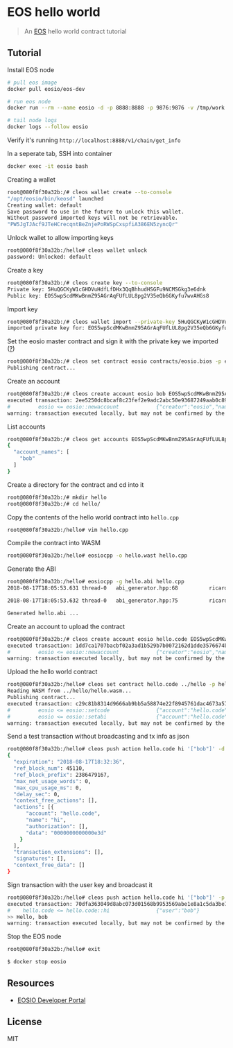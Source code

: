 # EOS hello world

> An [EOS](https://eos.io/) hello world contract tutorial

## Tutorial

Install EOS node

```bash
# pull eos image
docker pull eosio/eos-dev

# run eos node
docker run --rm --name eosio -d -p 8888:8888 -p 9876:9876 -v /tmp/work:/work -v /tmp/eosio/data:/mnt/dev/data -v /tmp/eosio/config:/mnt/dev/config eosio/eos-dev  /bin/bash -c "nodeos -e -p eosio --plugin eosio::producer_plugin --plugin eosio::history_plugin --plugin eosio::chain_api_plugin --plugin eosio::history_api_plugin --plugin eosio::http_plugin -d /mnt/dev/data --config-dir /mnt/dev/config --http-server-address=0.0.0.0:8888 --access-control-allow-origin=* --contracts-console --http-validate-host=false"

# tail node logs
docker logs --follow eosio
```

Verify it's running `http://localhost:8888/v1/chain/get_info`

In a seperate tab, SSH into container

```bash
docker exec -it eosio bash
```

Creating a wallet

```bash
root@080f8f30a32b:/# cleos wallet create --to-console
"/opt/eosio/bin/keosd" launched
Creating wallet: default
Save password to use in the future to unlock this wallet.
Without password imported keys will not be retrievable.
"PW5JgTJAcf9JTeHCrecqntBeZnjePoRWSpCxspfiA386EN5zyncQr"
```

Unlock wallet to allow importing keys

```bash
root@080f8f30a32b:/hello# cleos wallet unlock
password: Unlocked: default
```

Create a key

```bash
root@080f8f30a32b:/# cleos create key --to-console
Private key: 5HuQGCKyW1cGHDVuHdfLfDHx3QqBhhudHSGFu9NCMSGkg3e6dnk
Public key: EOS5wpScdMKwBnmZ95AGrAqFUfLUL8pg2V35eQb6GKyfu7wvAHGs8
```

Import key

```bash
root@080f8f30a32b:/# cleos wallet import --private-key 5HuQGCKyW1cGHDVuHdfLfDHx3QqBhhudHSGFu9NCMSGkg3e6dnk
imported private key for: EOS5wpScdMKwBnmZ95AGrAqFUfLUL8pg2V35eQb6GKyfu7wvAHGs8
```

Set the eosio master contract and sign it with the private key we imported ([?](https://github.com/EOSIO/eos/issues/4154#issuecomment-397820824))

```bash
root@080f8f30a32b:/# cleos set contract eosio contracts/eosio.bios -p eosio@active
Publishing contract...
```

Create an account

```bash
root@080f8f30a32b:/# cleos create account eosio bob EOS5wpScdMKwBnmZ95AGrAqFUfLUL8pg2V35eQb6GKyfu7wvAHGs8
executed transaction: 2ee5250dc8bcaf8c23fef2e9adc2abc50e93687249aab0c8908175f87e6ca6b5  200 bytes  392 us
#         eosio <= eosio::newaccount            {"creator":"eosio","name":"bob","owner":{"threshold":1,"keys":[{"key":"EOS5wpScdMKwBnmZ95AGrAqFUfLU...
warning: transaction executed locally, but may not be confirmed by the network yet    ]
```

List accounts

```bash
root@080f8f30a32b:/# cleos get accounts EOS5wpScdMKwBnmZ95AGrAqFUfLUL8pg2V35eQb6GKyfu7wvAHGs8
{
  "account_names": [
    "bob"
  ]
}
```

Create a directory for the contract and cd into it

```bash
root@080f8f30a32b:/# mkdir hello
root@080f8f30a32b:/# cd hello/
```

Copy the contents of the hello world contract into `hello.cpp`

```bash
root@080f8f30a32b:/hello# vim hello.cpp
```

Compile the contract into WASM

```bash
root@080f8f30a32b:/hello# eosiocpp -o hello.wast hello.cpp
```

Generate the ABI

```bash
root@080f8f30a32b:/hello# eosiocpp -g hello.abi hello.cpp
2018-08-17T18:05:53.631 thread-0   abi_generator.hpp:68          ricardian_contracts  ] Warning, no ricardian clauses found for hello

2018-08-17T18:05:53.632 thread-0   abi_generator.hpp:75          ricardian_contracts  ] Warning, no ricardian contract found for hi

Generated hello.abi ...
```

Create an account to upload the contract

```bash
root@080f8f30a32b:/# cleos create account eosio hello.code EOS5wpScdMKwBnmZ95AGrAqFUfLUL8pg2V35eQb6GKyfu7wvAHGs8 EOS5wpScdMKwBnmZ95AGrAqFUfLUL8pg2V35eQb6GKyfu7wvAHGs8
executed transaction: 1dd7ca1707bacbf02a3ad1b529b7b0072162d1dde3576674bd70143a7c573d27  200 bytes  359 us
#         eosio <= eosio::newaccount            {"creator":"eosio","name":"hello.code","owner":{"threshold":1,"keys":[{"key":"EOS5wpScdMKwBnmZ95AGr...
warning: transaction executed locally, but may not be confirmed by the network yet    ]
```

Upload the hello world contract

```bash
root@080f8f30a32b:/hello# cleos set contract hello.code ../hello -p hello.code@active
Reading WASM from ../hello/hello.wasm...
Publishing contract...
executed transaction: c29c81b8314d9666ab9bb5a58874e22f8945761dac4673a573cccaab0175e339  1800 bytes  522 us
#         eosio <= eosio::setcode               {"account":"hello.code","vmtype":0,"vmversion":0,"code":"0061736d01000000013b0c60027f7e006000017e60...
#         eosio <= eosio::setabi                {"account":"hello.code","abi":"0e656f73696f3a3a6162692f312e30000102686900010475736572046e616d650100...
warning: transaction executed locally, but may not be confirmed by the network yet    ]
```

Send a test transaction without broadcasting and tx info as json

```bash
root@080f8f30a32b:/hello# cleos push action hello.code hi '["bob"]' -d -j
{
  "expiration": "2018-08-17T18:32:36",
  "ref_block_num": 45110,
  "ref_block_prefix": 2386479167,
  "max_net_usage_words": 0,
  "max_cpu_usage_ms": 0,
  "delay_sec": 0,
  "context_free_actions": [],
  "actions": [{
      "account": "hello.code",
      "name": "hi",
      "authorization": [],
      "data": "0000000000000e3d"
    }
  ],
  "transaction_extensions": [],
  "signatures": [],
  "context_free_data": []
}
```

Sign transaction with the user key and broadcast it

```bash
root@080f8f30a32b:/hello# cleos push action hello.code hi '["bob"]' -p bob@active
executed transaction: 70dfa363049d8abc073d01568b9953569abe1e8a1c5da3be735f047a5f6dab19  104 bytes  435 us
#    hello.code <= hello.code::hi               {"user":"bob"}
>> Hello, bob
warning: transaction executed locally, but may not be confirmed by the network yet    ]
```

Stop the EOS node

```bash
root@080f8f30a32b:/hello# exit

$ docker stop eosio
```

## Resources

- [EOSIO Developer Portal](https://developers.eos.io/)

## License

MIT

